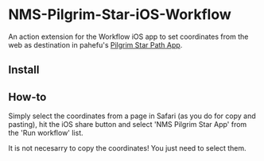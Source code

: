 # NMS-Pilgrim-Star-iOS-Workflow
An action extension for the Workflow iOS app to set coordinates from the web as destination in pahefu's [Pilgrim Star Path App](https://pahefu.github.io/pilgrimstarpath/).

## Install


## How-to
Simply select the coordinates from a page in Safari (as you do for copy and pasting), hit the iOS share button and select 'NMS Pilgrim Star App' from the 'Run workflow' list.

It is not necesarry to copy the coordinates! You just need to select them.
